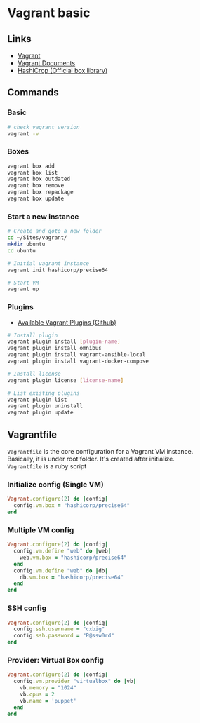 # Vagrant basic

## Links

- [Vagrant](https://www.vagrantup.com/)
- [Vagrant Documents](https://docs.vagrantup.com/v2/)
- [HashiCrop (Official box library)](https://atlas.hashicorp.com/)


## Commands


### Basic

```sh
# check vagrant version
vagrant -v
```

### Boxes

```sh
vagrant box add
vagrant box list
vagrant box outdated
vagrant box remove
vagrant box repackage
vagrant box update
```

### Start a new instance

```sh
# Create and goto a new folder
cd ~/Sites/vagrant/
mkdir ubuntu
cd ubuntu

# Initial vagrant instance
vagrant init hashicorp/precise64

# Start VM
vagrant up

```

### Plugins

- [Available Vagrant Plugins (Github)](https://github.com/mitchellh/vagrant/wiki/Available-Vagrant-Plugins)

```sh
# Install plugin
vagrant plugin install [plugin-name]
vagrant plugin install omnibus
vagrant plugin install vagrant-ansible-local
vagrant plugin install vagrant-docker-compose

# Install license
vagrant plugin license [license-name]

# List existing plugins
vagrant plugin list
vagrant plugin uninstall
vagrant plugin update
```

## Vagrantfile

`Vagrantfile` is the core configuration for a Vagrant VM instance.  
Basically, it is under root folder. It's created after initialize.  
`Vagrantfile` is a ruby script

### Initialize config (Single VM)

```ruby
Vagrant.configure(2) do |config|
  config.vm.box = "hashicorp/precise64"
end
```

### Multiple VM config

```ruby
Vagrant.configure(2) do |config|
  config.vm.define "web" do |web|
    web.vm.box = "hashicorp/precise64"
  end
  config.vm.define "web" do |db|
    db.vm.box = "hashicorp/precise64"
  end
end
```

### SSH config

```ruby
Vagrant.configure(2) do |config|
  config.ssh.username = "cxbig"
  config.ssh.password = "P@ssw0rd"
end
```

### Provider: Virtual Box config

```ruby
Vagrant.configure(2) do |config|
  config.vm.provider "virtualbox" do |vb|
    vb.memory = "1024"
    vb.cpus = 2
    vb.name = 'puppet'
  end
end
```
